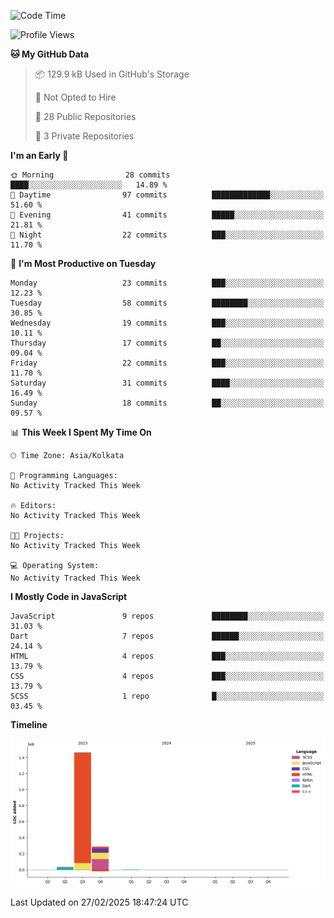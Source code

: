 <!--START_SECTION:waka-->
![Code Time](http://img.shields.io/badge/Code%20Time-359%20hrs%204%20mins-blue)

![Profile Views](http://img.shields.io/badge/Profile%20Views-0-blue)

**🐱 My GitHub Data** 

> 📦 129.9 kB Used in GitHub's Storage 
 > 
> 🚫 Not Opted to Hire
 > 
> 📜 28 Public Repositories 
 > 
> 🔑 3 Private Repositories 
 > 
**I'm an Early 🐤** 

```text
🌞 Morning                28 commits          ████░░░░░░░░░░░░░░░░░░░░░   14.89 % 
🌆 Daytime                97 commits          █████████████░░░░░░░░░░░░   51.60 % 
🌃 Evening                41 commits          █████░░░░░░░░░░░░░░░░░░░░   21.81 % 
🌙 Night                  22 commits          ███░░░░░░░░░░░░░░░░░░░░░░   11.70 % 
```
📅 **I'm Most Productive on Tuesday** 

```text
Monday                   23 commits          ███░░░░░░░░░░░░░░░░░░░░░░   12.23 % 
Tuesday                  58 commits          ████████░░░░░░░░░░░░░░░░░   30.85 % 
Wednesday                19 commits          ███░░░░░░░░░░░░░░░░░░░░░░   10.11 % 
Thursday                 17 commits          ██░░░░░░░░░░░░░░░░░░░░░░░   09.04 % 
Friday                   22 commits          ███░░░░░░░░░░░░░░░░░░░░░░   11.70 % 
Saturday                 31 commits          ████░░░░░░░░░░░░░░░░░░░░░   16.49 % 
Sunday                   18 commits          ██░░░░░░░░░░░░░░░░░░░░░░░   09.57 % 
```


📊 **This Week I Spent My Time On** 

```text
🕑︎ Time Zone: Asia/Kolkata

💬 Programming Languages: 
No Activity Tracked This Week

🔥 Editors: 
No Activity Tracked This Week

🐱‍💻 Projects: 
No Activity Tracked This Week

💻 Operating System: 
No Activity Tracked This Week
```

**I Mostly Code in JavaScript** 

```text
JavaScript               9 repos             ████████░░░░░░░░░░░░░░░░░   31.03 % 
Dart                     7 repos             ██████░░░░░░░░░░░░░░░░░░░   24.14 % 
HTML                     4 repos             ███░░░░░░░░░░░░░░░░░░░░░░   13.79 % 
CSS                      4 repos             ███░░░░░░░░░░░░░░░░░░░░░░   13.79 % 
SCSS                     1 repo              █░░░░░░░░░░░░░░░░░░░░░░░░   03.45 % 
```



**Timeline**

![Lines of Code chart](https://raw.githubusercontent.com/sairam030/sairam030/main/assets/bar_graph.png)


 Last Updated on 27/02/2025 18:47:24 UTC
<!--END_SECTION:waka-->
